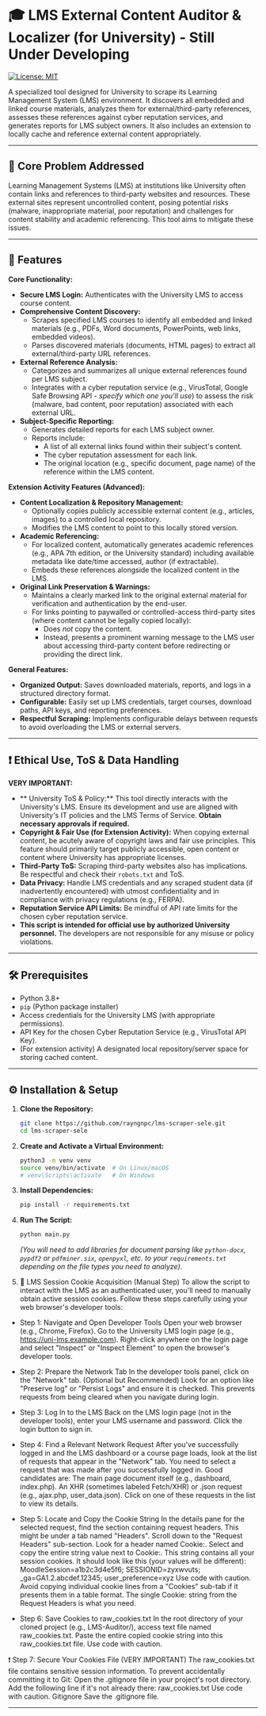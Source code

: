 # 🎓 LMS External Content Auditor & Localizer (for University) - Still Under Developing

[![License: MIT](https://img.shields.io/badge/License-MIT-yellow.svg)](https://opensource.org/licenses/MIT)

A specialized tool designed for University to scrape its Learning Management System (LMS) environment. It discovers all embedded and linked course materials, analyzes them for external/third-party references, assesses these references against cyber reputation services, and generates reports for LMS subject owners. It also includes an extension to locally cache and reference external content appropriately.

<!-- Optional: Add a GIF or Screenshot -->
<!-- ![LMS Auditor Demo](link_to_your_demo_image_or_gif.gif) -->

---

## 🎯 Core Problem Addressed

Learning Management Systems (LMS) at institutions like University often contain links and references to third-party websites and resources. These external sites represent uncontrolled content, posing potential risks (malware, inappropriate material, poor reputation) and challenges for content stability and academic referencing. This tool aims to mitigate these issues.

---

## 🌟 Features

**Core Functionality:**

*   **Secure LMS Login:** Authenticates with the University LMS to access course content.
*   **Comprehensive Content Discovery:**
    *   Scrapes specified LMS courses to identify all embedded and linked materials (e.g., PDFs, Word documents, PowerPoints, web links, embedded videos).
    *   Parses discovered materials (documents, HTML pages) to extract all external/third-party URL references.
*   **External Reference Analysis:**
    *   Categorizes and summarizes all unique external references found per LMS subject.
    *   Integrates with a cyber reputation service (e.g., VirusTotal, Google Safe Browsing API - *specify which one you'll use*) to assess the risk (malware, bad content, poor reputation) associated with each external URL.
*   **Subject-Specific Reporting:**
    *   Generates detailed reports for each LMS subject owner.
    *   Reports include:
        *   A list of all external links found within their subject's content.
        *   The cyber reputation assessment for each link.
        *   The original location (e.g., specific document, page name) of the reference within the LMS content.

**Extension Activity Features (Advanced):**

*   **Content Localization & Repository Management:**
    *   Optionally copies publicly accessible external content (e.g., articles, images) to a controlled local repository.
    *   Modifies the LMS content to point to this locally stored version.
*   **Academic Referencing:**
    *   For localized content, automatically generates academic references (e.g., APA 7th edition, or the University standard) including available metadata like date/time accessed, author (if extractable).
    *   Embeds these references alongside the localized content in the LMS.
*   **Original Link Preservation & Warnings:**
    *   Maintains a clearly marked link to the original external material for verification and authentication by the end-user.
    *   For links pointing to paywalled or controlled-access third-party sites (where content cannot be legally copied locally):
        *   Does *not* copy the content.
        *   Instead, presents a prominent warning message to the LMS user about accessing third-party content before redirecting or providing the direct link.

**General Features:**

*   **Organized Output:** Saves downloaded materials, reports, and logs in a structured directory format.
*   **Configurable:** Easily set up LMS credentials, target courses, download paths, API keys, and reporting preferences.
*   **Respectful Scraping:** Implements configurable delays between requests to avoid overloading the LMS or external servers.

---

## ❗ Ethical Use, ToS & Data Handling

**VERY IMPORTANT:**
*   ** University ToS & Policy:** This tool directly interacts with the University's LMS. Ensure its development and use are aligned with  University's IT policies and the LMS Terms of Service. **Obtain necessary approvals if required.**
*   **Copyright & Fair Use (for Extension Activity):** When copying external content, be acutely aware of copyright laws and fair use principles. This feature should primarily target publicly accessible, open content or content where  University has appropriate licenses.
*   **Third-Party ToS:** Scraping third-party websites also has implications. Be respectful and check their `robots.txt` and ToS.
*   **Data Privacy:** Handle LMS credentials and any scraped student data (if inadvertently encountered) with utmost confidentiality and in compliance with privacy regulations (e.g., FERPA).
*   **Reputation Service API Limits:** Be mindful of API rate limits for the chosen cyber reputation service.
*   **This script is intended for official use by authorized  University personnel.** The developers are not responsible for any misuse or policy violations.

---

## 🛠️ Prerequisites

*   Python 3.8+
*   `pip` (Python package installer)
*   Access credentials for the  University LMS (with appropriate permissions).
*   API Key for the chosen Cyber Reputation Service (e.g., VirusTotal API Key).
*   (For extension activity) A designated local repository/server space for storing cached content.

---

## ⚙️ Installation & Setup

1.  **Clone the Repository:**
    ```bash
    git clone https://github.com/rayngnpc/lms-scraper-sele.git
    cd lms-scraper-sele
    ```

2.  **Create and Activate a Virtual Environment:**
    ```bash
    python3 -m venv venv
    source venv/bin/activate  # On Linux/macOS
    # venv\Scripts\activate   # On Windows
    ```

3.  **Install Dependencies:**
    ```bash
    pip install -r requirements.txt
    ```

3.  **Run The Script:**
    ```bash
    python main.py
    ```
    *(You will need to add libraries for document parsing like `python-docx`, `pypdf2` or `pdfminer.six`, `openpyxl`, etc. to your `requirements.txt` depending on the file types you need to analyze).*
5.  🍪 LMS Session Cookie Acquisition (Manual Step)
To allow the script to interact with the LMS as an authenticated user, you'll need to manually obtain active session cookies. Follow these steps carefully using your web browser's developer tools:

*   Step 1: Navigate and Open Developer Tools
Open your web browser (e.g., Chrome, Firefox).
Go to the University LMS login page (e.g., https://uni-lms.example.com).
Right-click anywhere on the login page and select "Inspect" or "Inspect Element" to open the browser's developer tools.

*   Step 2: Prepare the Network Tab
In the developer tools panel, click on the "Network" tab.
(Optional but Recommended) Look for an option like "Preserve log" or "Persist Logs" and ensure it is checked. This prevents requests from being cleared when you navigate during login.

*   Step 3: Log In to the LMS
Back on the LMS login page (not in the developer tools), enter your LMS username and password.
Click the login button to sign in.

*   Step 4: Find a Relevant Network Request
After you've successfully logged in and the LMS dashboard or a course page loads, look at the list of requests that appear in the "Network" tab.
You need to select a request that was made after you successfully logged in. Good candidates are:
The main page document itself (e.g., dashboard, index.php).
An XHR (sometimes labeled Fetch/XHR) or .json request (e.g., ajax.php, user_data.json).
Click on one of these requests in the list to view its details.

*   Step 5: Locate and Copy the Cookie String
In the details pane for the selected request, find the section containing request headers. This might be under a tab named "Headers".
Scroll down to the "Request Headers" sub-section.
Look for a header named Cookie:.
Select and copy the entire string value next to Cookie:. This string contains all your session cookies.
It should look like this (your values will be different):
MoodleSession=a1b2c3d4e5f6; SESSIONID=zyxwvuts; _ga=GA1.2.abcdef.12345; user_preference=xyz
Use code with caution.
Avoid copying individual cookie lines from a "Cookies" sub-tab if it presents them in a table format. The single Cookie: string from the Request Headers is what you need.

*   Step 6: Save Cookies to raw_cookies.txt
In the root directory of your cloned project (e.g., LMS-Auditor/), access text file named raw_cookies.txt.
Paste the entire copied cookie string into this raw_cookies.txt file.
Use code with caution.


❗ Step 7: Secure Your Cookies File (VERY IMPORTANT)
The raw_cookies.txt file contains sensitive session information. To prevent accidentally committing it to Git:
Open the .gitignore file in your project's root directory.
Add the following line if it's not already there:
raw_cookies.txt
Use code with caution.
Gitignore
Save the .gitignore file.

---


